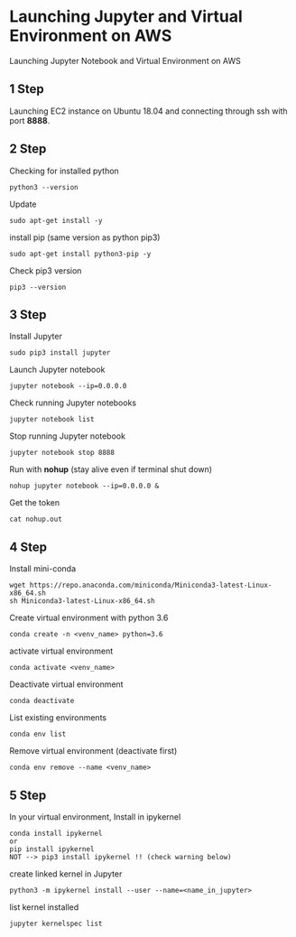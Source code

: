 # Launching Jupyter and Virtual Environment on AWS
 Launching Jupyter Notebook and Virtual Environment on AWS

## **1 Step**
 Launching EC2 instance on Ubuntu 18.04 and connecting through ssh with port **8888**.

## **2 Step**
 Checking for installed python
```
python3 --version
```
 Update
```
sudo apt-get install -y
```
install pip (same version as python pip3)
```
sudo apt-get install python3-pip -y
```
Check pip3 version
```
pip3 --version
```
## **3 Step**
Install Jupyter
```
sudo pip3 install jupyter
```
Launch Jupyter notebook
```
jupyter notebook --ip=0.0.0.0
```
Check running Jupyter notebooks
```
jupyter notebook list
```
Stop running Jupyter notebook
```
jupyter notebook stop 8888
```
Run with **nohup** (stay alive even if terminal shut down)
```
nohup jupyter notebook --ip=0.0.0.0 &
```
Get the token
```
cat nohup.out
```
## **4 Step**
Install mini-conda
```
wget https://repo.anaconda.com/miniconda/Miniconda3-latest-Linux-x86_64.sh
sh Miniconda3-latest-Linux-x86_64.sh
```
Create virtual environment with python 3.6
```
conda create -n <venv_name> python=3.6
```
activate virtual environment
```
conda activate <venv_name>
```
Deactivate virtual environment
```
conda deactivate
```
List existing environments
```
conda env list  
```
Remove virtual environment (deactivate first)
```
conda env remove --name <venv_name>
```
## **5 Step**
In your virtual environment, Install in ipykernel
```
conda install ipykernel
or
pip install ipykernel
NOT --> pip3 install ipykernel !! (check warning below)
```
create linked kernel in Jupyter
```
python3 -m ipykernel install --user --name=<name_in_jupyter>
```
list kernel installed
```
jupyter kernelspec list
```
